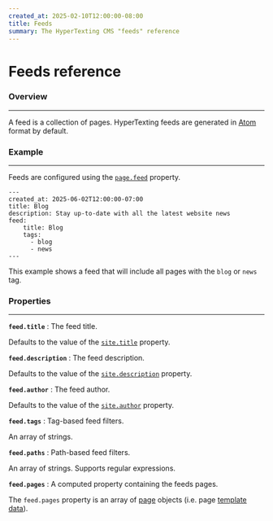 ```yaml
---
created_at: 2025-02-10T12:00:00-08:00
title: Feeds
summary: The HyperTexting CMS "feeds" reference
---
```


# Feeds reference

<auto-toc selectors='h3,h4,h5,h6,dl dt'></auto-toc>

### Overview
------------

A feed is a collection of pages.
HyperTexting feeds are generated in [Atom] format by default.


### Example
-----------

Feeds are configured using the [`page.feed`] property.

<code-snippet ht-block filename='content/blog/index.md' highlight='5-9'>

```plaintext
---
created_at: 2025-06-02T12:00:00-07:00
title: Blog
description: Stay up-to-date with all the latest website news
feed:
    title: Blog
    tags:
      - blog
      - news
---
```

</code-snippet>

This example shows a feed that will include all pages with the `blog` or `news` tag.

### Properties
--------------

**`feed.title`**
: The feed title.

  Defaults to the value of the [`site.title`] property.

**`feed.description`**
: The feed description.

  Defaults to the value of the [`site.description`] property.

**`feed.author`**
: The feed author.

  Defaults to the value of the [`site.author`] property.

**`feed.tags`**
: Tag-based feed filters.

  An array of strings.

**`feed.paths`**
: Path-based feed filters.
  
  An array of strings.
  Supports regular expressions.

**`feed.pages`**
: A computed property containing the feeds pages.
  
  The `feed.pages` property is an array of [page] objects (i.e. page [template data]).

<!-- Links -->
[Atom]: https://www.ietf.org/rfc/rfc4287.txt
[`page.feed`]: /docs/reference/core/page/#page-feed
[`site.title`]: /docs/reference/cms/website/#site-title
[`site.description`]: /docs/reference/cms/website/#site-description
[`site.author`]: /docs/reference/cms/website/#site-author
[page]: /docs/reference/cms/page/
[`page.feed.pages`]: /docs/reference/cms/page/#page-feed-pages
[template data]: /docs/reference/core/data/